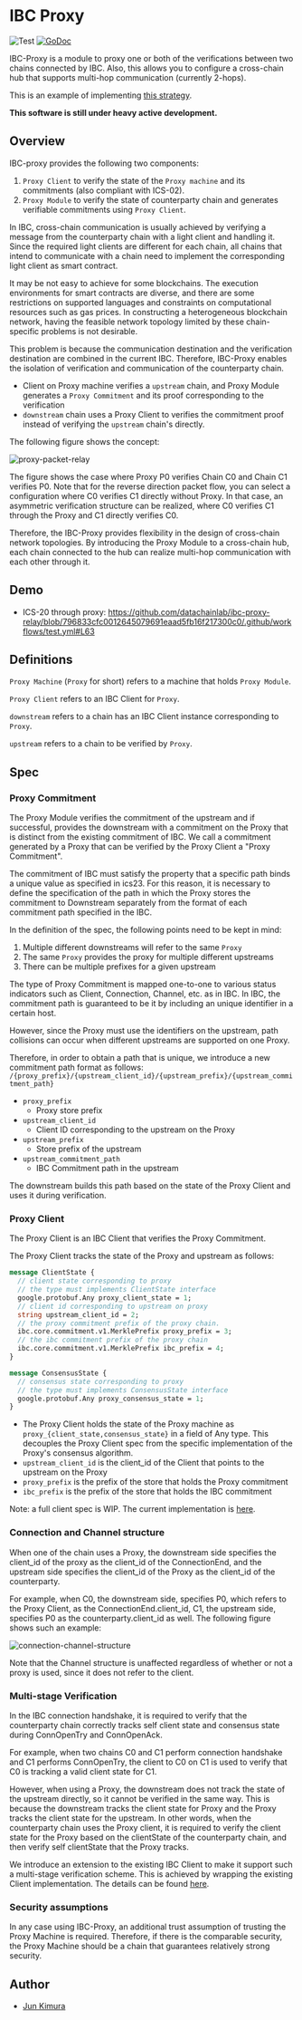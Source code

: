# IBC Proxy

![Test](https://github.com/datachainlab/ibc-proxy/workflows/Test/badge.svg)
[![GoDoc](https://godoc.org/github.com/datachainlab/ibc-proxy?status.svg)](https://pkg.go.dev/github.com/datachainlab/ibc-proxy?tab=doc)

IBC-Proxy is a module to proxy one or both of the verifications between two chains connected by IBC. Also, this allows you to configure a cross-chain hub that supports multi-hop communication (currently 2-hops).

This is an example of implementing [this strategy](https://github.com/cosmos/ibc/tree/ee71d0640c23ec4e05e924f52f557b5e06c1d82f/spec/core/ics-002-client-semantics#proxy-clients).

**This software is still under heavy active development.**

## Overview

IBC-proxy provides the following two components:

1. `Proxy Client` to verify the state of the `Proxy machine` and its commitments (also compliant with ICS-02).
2. `Proxy Module` to verify the state of counterparty chain and generates verifiable commitments using `Proxy Client`.

In IBC, cross-chain communication is usually achieved by verifying a message from the counterparty chain with a light client and handling it. Since the required light clients are different for each chain, all chains that intend to communicate with a chain need to implement the corresponding light client as smart contract.

It may be not easy to achieve for some blockchains. The execution environments for smart contracts are diverse, and there are some restrictions on supported languages and constraints on computational resources such as gas prices. In constructing a heterogeneous blockchain network, having the feasible network topology limited by these chain-specific problems is not desirable.

This problem is because the communication destination and the verification destination are combined in the current IBC. Therefore, IBC-Proxy enables the isolation of verification and communication of the counterparty chain. 

- Client on Proxy machine verifies a `upstream` chain, and Proxy Module generates a `Proxy Commitment` and its proof corresponding to the verification
- `downstream` chain uses a Proxy Client to verifies the commitment proof instead of verifying the `upstream` chain's directly.

The following figure shows the concept:

![proxy-packet-relay](./docs/proxy-packet-relay.png "proxy-packet-relay")

The figure shows the case where Proxy P0 verifies Chain C0 and Chain C1 verifies P0. Note that for the reverse direction packet flow, you can select a configuration where C0 verifies C1 directly without Proxy. In that case, an asymmetric verification structure can be realized, where C0 verifies C1 through the Proxy and C1 directly verifies C0.

Therefore, the IBC-Proxy provides flexibility in the design of cross-chain network topologies. By introducing the Proxy Module to a cross-chain hub, each chain connected to the hub can realize multi-hop communication with each other through it.

## Demo

- ICS-20 through proxy: https://github.com/datachainlab/ibc-proxy-relay/blob/796833cfc0012645079691eaad5fb16f217300c0/.github/workflows/test.yml#L63

## Definitions

`Proxy Machine` (`Proxy` for short) refers to a machine that holds `Proxy Module`.

`Proxy Client` refers to an IBC Client for `Proxy`.

`downstream` refers to a chain has an IBC Client instance corresponding to `Proxy`.

`upstream` refers to a chain to be verified by `Proxy`.

## Spec

### Proxy Commitment

The Proxy Module verifies the commitment of the upstream and if successful, provides the downstream with a commitment on the Proxy that is distinct from the existing commitment of IBC. We call a commitment generated by a Proxy that can be verified by the Proxy Client a "Proxy Commitment".

The commitment of IBC must satisfy the property that a specific path binds a unique value as specified in ics23. For this reason, it is necessary to define the specification of the path in which the Proxy stores the commitment to Downstream separately from the format of each commitment path specified in the IBC.

In the definition of the spec, the following points need to be kept in mind:
1. Multiple different downstreams will refer to the same `Proxy`
2. The same `Proxy` provides the proxy for multiple different upstreams
3. There can be multiple prefixes for a given upstream

The type of Proxy Commitment is mapped one-to-one to various status indicators such as Client, Connection, Channel, etc. as in IBC. In IBC, the commitment path is guaranteed to be it by including an unique identifier in a certain host.

However, since the Proxy must use the identifiers on the upstream, path collisions can occur when different upstreams are supported on one Proxy.

Therefore, in order to obtain a path that is unique, we introduce a new commitment path format as follows:
`/{proxy_prefix}/{upstream_client_id}/{upstream_prefix}/{upstream_commitment_path}`

- `proxy_prefix`
    - Proxy store prefix
- `upstream_client_id`
    - Client ID corresponding to the upstream on the Proxy
- `upstream_prefix`
    - Store prefix of the upstream
- `upstream_commitment_path`
    - IBC Commitment path in the upstream

The downstream builds this path based on the state of the Proxy Client and uses it during verification.

### Proxy Client

The Proxy Client is an IBC Client that verifies the Proxy Commitment.

The Proxy Client tracks the state of the Proxy and upstream as follows:

```protobuf
message ClientState {
  // client state corresponding to proxy
  // the type must implements ClientState interface
  google.protobuf.Any proxy_client_state = 1;
  // client id corresponding to upstream on proxy
  string upstream_client_id = 2;
  // the proxy commitment prefix of the proxy chain.
  ibc.core.commitment.v1.MerklePrefix proxy_prefix = 3;
  // the ibc commitment prefix of the proxy chain
  ibc.core.commitment.v1.MerklePrefix ibc_prefix = 4;
}

message ConsensusState {
  // consensus state corresponding to proxy
  // the type must implements ConsensusState interface
  google.protobuf.Any proxy_consensus_state = 1;
}
```

- The Proxy Client holds the state of the Proxy machine as `proxy_{client_state,consensus_state}` in a field of Any type. This decouples the Proxy Client spec from the specific implementation of the Proxy's consensus algorithm.
- `upstream_client_id` is the client_id of the Client that points to the upstream on the Proxy
- `proxy_prefix` is the prefix of the store that holds the Proxy commitment
- `ibc_prefix` is the prefix of the store that holds the IBC commitment

Note: a full client spec is WIP. The current implementation is [here](./modules/light-clients/xx-proxy/types/client_state.go).

### Connection and Channel structure

When one of the chain uses a Proxy, the downstream side specifies the client_id of the proxy as the client_id of the ConnectionEnd, and the upstream side specifies the client_id of the Proxy as the client_id of the counterparty.

For example, when C0, the downstream side, specifies P0, which refers to the Proxy Client, as the ConnectionEnd.client_id, C1, the upstream side, specifies P0 as the counterparty.client_id as well. The following figure shows such an example:

![connection-channel-structure](./docs/connection-channel-structure.png "connection-channel-structure")

Note that the Channel structure is unaffected regardless of whether or not a proxy is used, since it does not refer to the client.

### Multi-stage Verification

In the IBC connection handshake, it is required to verify that the counterparty chain correctly tracks self client state and consensus state during ConnOpenTry and ConnOpenAck.

For example, when two chains C0 and C1 perform connection handshake and C1 performs ConnOpenTry, the client to C0 on C1 is used to verify that C0 is tracking a valid client state for C1.

However, when using a Proxy, the downstream does not track the state of the upstream directly, so it cannot be verified in the same way. This is because the downstream tracks the client state for Proxy and the Proxy tracks the client state for the upstream. In other words, when the counterparty chain uses the Proxy client, it is required to verify the client state for the Proxy based on the clientState of the counterparty chain, and then verify self clientState that the Proxy tracks.

We introduce an extension to the existing IBC Client to make it support such a multi-stage verification scheme. This is achieved by wrapping the existing Client implementation. The details can be found [here](./modules/light-clients/xx-multiv).

### Security assumptions

In any case using IBC-Proxy, an additional trust assumption of trusting the Proxy Machine is required. Therefore, if there is the comparable security, the Proxy Machine should be a chain that guarantees relatively strong security.

## Author

- [Jun Kimura](https://github.com/bluele)

